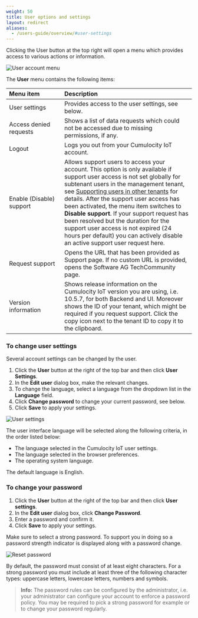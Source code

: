 ```yaml
---
weight: 50
title: User options and settings
layout: redirect
aliases:
  - /users-guide/overview/#user-settings
---
```


Clicking the User button at the top right will open a menu which provides access to various actions or information.

<img src="/images/users-guide/getting-started/getting-started-user-account-menu.png" alt="User account menu"  style="max-width: 60%">

The **User** menu contains the following items:

<table>
<col width = 150>
<thead>
<tr>
<th style="text-align:left">Menu item</th>
<th style="text-align:left">Description</th>
</tr>
</thead>
<tbody>
<tr>
<td style="text-align:left">User settings</td>
<td style="text-align:left">Provides access to the user settings, see below. </td>
</tr>
<tr>
<td style="text-align:left">Access denied requests</td>
<td style="text-align:left">Shows a list of data requests which could not be accessed due to missing permissions, if any. </td>
</tr>
<tr>
<td style="text-align:left">Logout</td>
<td style="text-align:left">Logs you out from your Cumulocity IoT account. </td>
</tr>
<tr>
<td style="text-align:left">Enable (Disable) support</td>
<td style="text-align:left">Allows support users to access your account. This option is only available if support user access is not set globally for subtenant users in the management tenant, see <a href="/users-guide/enterprise-edition#users-in-other-tenants" class="no-ajaxy">Supporting users in other tenants</a> for details. After the support user access has been activated, the menu item switches to <strong>Disable support</strong>. If your support request has been resolved but the duration for the support user access is not expired (24 hours per default) you can actively disable an active support user request here.</td>
</tr>
<tr>
<td style="text-align:left">Request support</td>
<td style="text-align:left">Opens the URL that has been provided as Support page. If no custom URL is provided, opens the Software AG TechCommunity page.</td>
</tr>
<tr>
<td style="text-align:left">Version information</td>
<td style="text-align:left">Shows release information on the Cumulocity IoT version you are using, i.e. 10.5.7, for both Backend and UI. Moreover shows the ID of your tenant, which might be required if you request support. Click the copy icon next to the tenant ID to copy it to the clipboard.</td>
</tr>
</tbody>
</table>

### <a name="user-settings"></a>To change user settings

Several account settings can be changed by the user.

1. Click the **User** button at the right of the top bar and then click **User Settings**.  
2. In the **Edit user** dialog box, make the relevant changes.
3. To change the language, select a language from the dropdown list in the  **Language** field.
4. Click **Change password** to change your current password, see below.
5. Click **Save** to apply your settings.

<img src="/images/users-guide/getting-started/getting-started-user-settings.png" alt="User settings"  style="max-width: 100%">

The user interface language will be selected along the following criteria, in the order listed below:

*  The language selected in the Cumulocity IoT user settings.
*  The language selected in the browser preferences.
* 	The operating system language.

The default language is English.


### <a name="change-password"></a>To change your password

1. Click the **User** button at the right of the top bar and then click **User settings**.
2. In the **Edit user** dialog box, click **Change Password**.
3. Enter a password and confirm it.
4. Click **Save** to apply your settings.

Make sure to select a strong password. To support you in doing so a password strength indicator is displayed along with a password change.

<img src="/images/users-guide/getting-started/getting-started-password-strength.png" alt="Reset password" style="max-width: 100%">

By default, the password must consist of at least eight characters. For a strong password you must include at least three of the following character types: uppercase letters, lowercase letters, numbers and symbols.

> **Info:** The password rules can be configured by the administrator, i.e. your administrator can configure your account to enforce a password policy. You may be required to pick a strong password for example or to change your password regularly.
